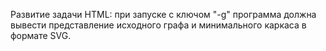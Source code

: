 Развитие задачи HTML: при запуске с ключом "-g" программа должна вывести представление исходного графа и минимального каркаса в формате SVG.
